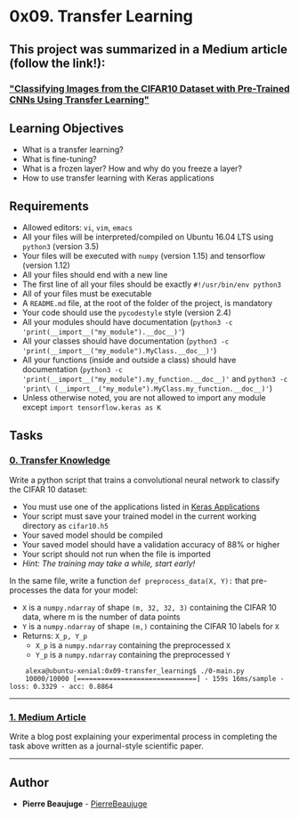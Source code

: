 # 0x09. Transfer Learning

## This project was summarized in a Medium article (follow the link!):
### ["Classifying Images from the CIFAR10 Dataset with Pre-Trained CNNs Using Transfer Learning"](https://medium.com/@pierre.beaujuge/classifying-images-from-the-cifar10-dataset-with-pre-trained-cnns-using-transfer-learning-9348f6d878a8)

## Learning Objectives

- What is a transfer learning?
- What is fine-tuning?
- What is a frozen layer? How and why do you freeze a layer?
- How to use transfer learning with Keras applications

## Requirements

- Allowed editors: `vi`, `vim`, `emacs`
- All your files will be interpreted/compiled on Ubuntu 16.04 LTS using `python3` (version 3.5)
- Your files will be executed with `numpy` (version 1.15) and tensorflow (version 1.12)
- All your files should end with a new line
- The first line of all your files should be exactly `#!/usr/bin/env python3`
- All of your files must be executable
- A `README.md` file, at the root of the folder of the project, is mandatory
- Your code should use the `pycodestyle` style (version 2.4)
- All your modules should have documentation (`python3 -c 'print(__import__("my_module").__doc__)'`)
- All your classes should have documentation (`python3 -c 'print(__import__("my_module").MyClass.__doc__)'`)
- All your functions (inside and outside a class) should have documentation (`python3 -c 'print(__import__("my_module").my_function.__doc__)'` and `python3 -c 'print\
(__import__("my_module").MyClass.my_function.__doc__)'`)
- Unless otherwise noted, you are not allowed to import any module except `import tensorflow.keras as K`

## Tasks

### [0. Transfer Knowledge](./0-transfer.py)

Write a python script that trains a convolutional neural network to classify the CIFAR 10 dataset:

*   You must use one of the applications listed in [Keras Applications](/rltoken/x6jAoAGkY9dHNZwT-uenow "Keras Applications")
*   Your script must save your trained model in the current working directory as `cifar10.h5`
*   Your saved model should be compiled
*   Your saved model should have a validation accuracy of 88% or higher
*   Your script should not run when the file is imported
*   _Hint: The training may take a while, start early!_

In the same file, write a function `def preprocess_data(X, Y):` that pre-processes the data for your model:

*   `X` is a `numpy.ndarray` of shape `(m, 32, 32, 3)` containing the CIFAR 10 data, where m is the number of data points
*   `Y` is a `numpy.ndarray` of shape `(m,)` containing the CIFAR 10 labels for `X`
*   Returns: `X_p, Y_p`
    *   `X_p` is a `numpy.ndarray` containing the preprocessed `X`
    *   `Y_p` is a `numpy.ndarray` containing the preprocessed `Y`

```
    alexa@ubuntu-xenial:0x09-transfer_learning$ ./0-main.py
    10000/10000 [==============================] - 159s 16ms/sample - loss: 0.3329 - acc: 0.8864
```

---

### [1. Medium Article](https://medium.com/@pierre.beaujuge/classifying-images-from-the-cifar10-dataset-with-pre-trained-cnns-using-transfer-learning-9348f6d878a8)

Write a blog post explaining your experimental process in completing the task above written as a journal-style scientific paper.

---

## Author

- **Pierre Beaujuge** - [PierreBeaujuge](https://github.com/PierreBeaujuge)